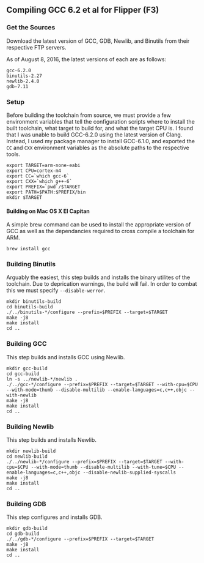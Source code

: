 ## Compiling GCC 6.2 et al for Flipper (F3)

### Get the Sources

Download the latest version of GCC, GDB, Newlib, and Binutils from their respective FTP servers.

As of August 8, 2016, the latest versions of each are as follows:

```
gcc-6.2.0
binutils-2.27
newlib-2.4.0
gdb-7.11
```

### Setup

Before building the toolchain from source, we must provide a few environment variables that tell the configuration scripts where to install the built toolchain, what target to build for, and what the target CPU is. I found that I was unable to build GCC-6.2.0 using the latest version of Clang. Instead, I used my package manager to install GCC-6.1.0, and exported the `CC` and `CXX` environment variables as the absolute paths to the respective tools.

```
export TARGET=arm-none-eabi
export CPU=cortex-m4
export CC=`which gcc-6`
export CXX=`which g++-6`
export PREFIX=`pwd`/$TARGET
export PATH=$PATH:$PREFIX/bin
mkdir $TARGET
```

#### Building on Mac OS X El Capitan

A simple brew command can be used to install the appropriate version of GCC as well as the dependancies required to cross compile a toolchain for ARM.

`brew install gcc`

### Building Binutils

Arguably the easiest, this step builds and installs the binary utilites of the toolchain. Due to deprication warnings, the build will fail. In order to combat this we must specify `--disable-werror`.

```
mkdir binutils-build
cd binutils-build
./../binutils-*/configure --prefix=$PREFIX --target=$TARGET
make -j8
make install
cd ..
```

### Building GCC

This step builds and installs GCC using Newlib.

```
mkdir gcc-build
cd gcc-build
ln -s ../newlib-*/newlib .
./../gcc-*/configure --prefix=$PREFIX --target=$TARGET --with-cpu=$CPU --with-mode=thumb --disable-multilib --enable-languages=c,c++,objc --with-newlib
make -j8
make install
cd ..
```

### Building Newlib

This step builds and installs Newlib.

```
mkdir newlib-build
cd newlib-build
./../newlib-*/configure --prefix=$PREFIX --target=$TARGET --with-cpu=$CPU --with-mode=thumb --disable-multilib --with-tune=$CPU --enable-languages=c,c++,objc --disable-newlib-supplied-syscalls
make -j8
make install
cd ..
```

### Building GDB

This step configures and installs GDB.

```
mkdir gdb-build
cd gdb-build
./../gdb-*/configure --prefix=$PREFIX --target=$TARGET
make -j8
make install
cd ..
```